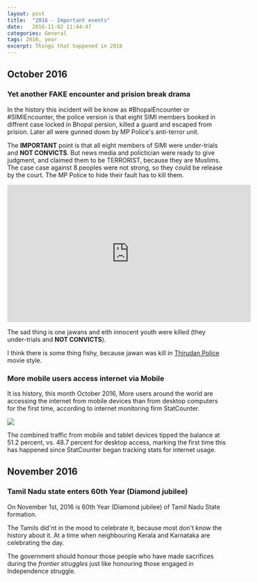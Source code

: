 ```yaml
---
layout: post
title:  "2016 - Important events"
date:   2016-11-02 11:44:47
categories: General
tags: 2016, year
excerpt: Things that happened in 2016
---
```


## October 2016

### Yet another FAKE encounter and prision break drama

In the history this incident will be know as #BhopalEncounter or #SIMIEncounter, the police version is that eight SIMI members booked in diffrent case locked in Bhopal persion, killed a guard and escaped from prision. Later all were gunned down by MP Police's anti-terror unit.

The **IMPORTANT** point is that all eight members of SIMI were under-trials and **NOT CONVICTS**. But news media and polictician were ready to give judgment, and claimed them to be TERRORIST, because they are Muslims. The case case against 8 peoples were not strong, so they could be release by the court. The MP Police to hide their fault has to kill them.

<iframe width="560" height="315" src="https://www.youtube.com/embed/vp-DcgUpejI" frameborder="0" allowfullscreen></iframe>

The sad thing is one jawans and eith innocent youth were killed (they under-trials and **NOT CONVICTS**).

I think there is some thing fishy, because jawan was kill in [Thirudan Police](https://en.wikipedia.org/wiki/Thirudan_Police) movie style.

### More mobile users access internet via Mobile

It iss history, this month October 2016, More users around the world are accessing the internet from mobile devices than from desktop computers for the first time, according to internet monitoring firm StatCounter.

![](https://tctechcrunch2011.files.wordpress.com/2016/11/internet_usage_2009_2016_ww.png)

The combined traffic from mobile and tablet devices tipped the balance at 51.2 percent, vs. 48.7 percent for desktop access, marking the first time this has happened since StatCounter began tracking stats for internet usage.

## November 2016

### Tamil Nadu state enters 60th Year (Diamond jubilee)

On November 1st, 2016 is 60th Year (Diamond jubilee) of Tamil Nadu State formation.

The Tamils did'nt in the mood to celebrate it, because most don't know the history about it. At a time when neighbouring Kerala and Karnataka are celebrating the day.

The government should honour those people who have made sacrifices during the *frontier struggles* just like honouring those engaged in Independence struggle.
